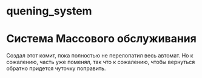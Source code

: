 # quening_system
# Система Массового обслуживания  
Создал этот комит, пока полностью не перелопатил весь автомат. Но к сожалению, часть уже поменял, 
так что к сожалению, чтобы вернуться обратно придется чуточку поправить.